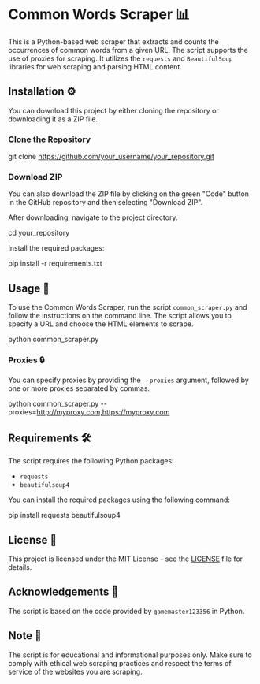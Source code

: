 # Common Words Scraper 📊

This is a Python-based web scraper that extracts and counts the occurrences of common words from a given URL. The script supports the use of proxies for scraping. It utilizes the `requests` and `BeautifulSoup` libraries for web scraping and parsing HTML content.

## Installation ⚙️

You can download this project by either cloning the repository or downloading it as a ZIP file.

### Clone the Repository

git clone https://github.com/your_username/your_repository.git

### Download ZIP

You can also download the ZIP file by clicking on the green "Code" button in the GitHub repository and then selecting "Download ZIP".

After downloading, navigate to the project directory.

cd your_repository

Install the required packages:

pip install -r requirements.txt

## Usage 🚀

To use the Common Words Scraper, run the script `common_scraper.py` and follow the instructions on the command line. The script allows you to specify a URL and choose the HTML elements to scrape.

python common_scraper.py

### Proxies 🔒

You can specify proxies by providing the `--proxies` argument, followed by one or more proxies separated by commas.

python common_scraper.py --proxies=http://myproxy.com,https://myproxy.com

## Requirements 🛠️

The script requires the following Python packages:

- `requests`
- `beautifulsoup4`

You can install the required packages using the following command:

pip install requests beautifulsoup4

## License 📝

This project is licensed under the MIT License - see the [LICENSE](LICENSE) file for details.

## Acknowledgements 🙏

The script is based on the code provided by `gamemaster123356` in Python.

## Note 📌

The script is for educational and informational purposes only. Make sure to comply with ethical web scraping practices and respect the terms of service of the websites you are scraping.
